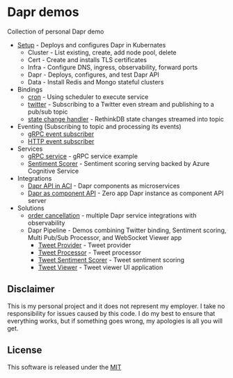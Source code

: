 # Dapr demos

Collection of personal Dapr demo

* [Setup](./setup) - Deploys and configures Dapr in Kubernates 
  * Cluster - List existing, create, add node pool, delete
  * Cert - Create and installs TLS certificates 
  * Infra - Configure DNS, ingress, observability, forward ports
  * Dapr - Deploys, configures, and test Dapr API 
  * Data - Install Redis and Mongo stateful clusters
* Bindings
  * [cron](./cron-binding) - Using scheduler to execute service 
  * [twitter](./tweet-provider) - Subscribing to a Twitter even stream and publishing to a pub/sub topic
  * [state change handler](./state-change-handler) - RethinkDB state changes streamed into topic
* Eventing (Subscribing to topic and processing its events)
  * [gRPC event subscriber](./grpc-event-subscriber)
  * [HTTP event subscriber](./http-event-subscriber)
* Services 
  * [gRPC service](./grpc-service) - gRPC service example
  * [Sentiment Scorer](./sentiment-scorer) - Sentiment scoring serving backed by Azure Cognitive Service 
* Integrations
  * [Dapr API in ACI](./dapr-aci) - Dapr components as microservices 
  * [Dapr as component API](./component-api) - Zero app Dapr instance as component API server 
* Solutions 
  * [order cancellation](./order-cancellation) - multiple Dapr service integrations with observability
  * Dapr Pipeline - Demos combining Twitter binding, Sentiment scoring, Multi Pub/Sub Processor, and WebSocket Viewer app
    * [Tweet Provider](./tweet-provider) - Tweet provider 
    * [Tweet Processor](./tweet-processor) - Tweet processor  
    * [Tweet Sentiment Scorer](./sentiment-scorer) - Tweet sentiment scoring
    * [Tweet Viewer](./tweet-viewer) - Tweet viewer UI application  

## Disclaimer

This is my personal project and it does not represent my employer. I take no responsibility for issues caused by this code. I do my best to ensure that everything works, but if something goes wrong, my apologies is all you will get.

## License

This software is released under the [MIT](./LICENSE)
